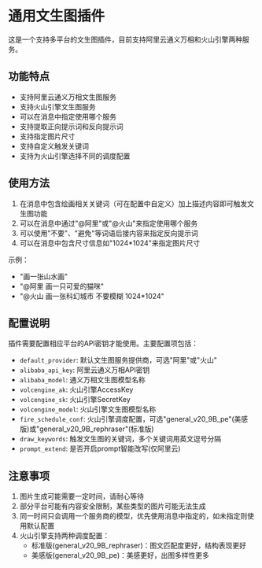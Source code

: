 # 通用文生图插件

这是一个支持多平台的文生图插件，目前支持阿里云通义万相和火山引擎两种服务。

## 功能特点

- 支持阿里云通义万相文生图服务
- 支持火山引擎文生图服务
- 可以在消息中指定使用哪个服务
- 支持提取正向提示词和反向提示词
- 支持指定图片尺寸
- 支持自定义触发关键词
- 支持为火山引擎选择不同的调度配置

## 使用方法

1. 在消息中包含绘画相关关键词（可在配置中自定义）加上描述内容即可触发文生图功能
2. 可以在消息中通过"@阿里"或"@火山"来指定使用哪个服务
3. 可以使用"不要"、"避免"等词语后接内容来指定反向提示词
4. 可以在消息中包含尺寸信息如"1024*1024"来指定图片尺寸

示例：
- "画一张山水画"
- "@阿里 画一只可爱的猫咪"
- "@火山 画一张科幻城市 不要模糊 1024*1024"

## 配置说明

插件需要配置相应平台的API密钥才能使用。主要配置项包括：

- `default_provider`: 默认文生图服务提供商，可选"阿里"或"火山"
- `alibaba_api_key`: 阿里云通义万相API密钥
- `alibaba_model`: 通义万相文生图模型名称
- `volcengine_ak`: 火山引擎AccessKey
- `volcengine_sk`: 火山引擎SecretKey
- `volcengine_model`: 火山引擎文生图模型名称
- `fire_schedule_conf`: 火山引擎调度配置，可选"general_v20_9B_pe"(美感版)或"general_v20_9B_rephraser"(标准版)
- `draw_keywords`: 触发文生图的关键词，多个关键词用英文逗号分隔
- `prompt_extend`: 是否开启prompt智能改写(仅阿里云)

## 注意事项

1. 图片生成可能需要一定时间，请耐心等待
2. 部分平台可能有内容安全限制，某些类型的图片可能无法生成
3. 同一时间只会调用一个服务商的模型，优先使用消息中指定的，如未指定则使用默认配置
4. 火山引擎支持两种调度配置：
   - 标准版(general_v20_9B_rephraser)：图文匹配度更好，结构表现更好
   - 美感版(general_v20_9B_pe)：美感更好，出图多样性更多